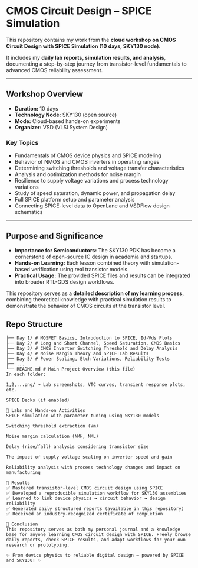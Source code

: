 # CMOS Circuit Design – SPICE Simulation

This repository contains my work from the **cloud workshop on CMOS Circuit Design with SPICE Simulation (10 days, SKY130 node)**.

It includes my **daily lab reports, simulation results, and analysis**, documenting a step-by-step journey from transistor-level fundamentals to advanced CMOS reliability assessment.

---

## Workshop Overview

- **Duration:** 10 days
- **Technology Node:** SKY130 (open source)
- **Mode:** Cloud-based hands-on experiments
- **Organizer:** VSD (VLSI System Design)

### Key Topics
- Fundamentals of CMOS device physics and SPICE modeling
- Behavior of NMOS and CMOS inverters in operating ranges
- Determining switching thresholds and voltage transfer characteristics
- Analysis and optimization methods for noise margin
- Resilience to supply voltage variations and process technology variations
- Study of speed saturation, dynamic power, and propagation delay
- Full SPICE platform setup and parameter analysis
- Connecting SPICE-level data to OpenLane and VSDFlow design schematics

---

## Purpose and Significance

- **Importance for Semiconductors:** The SKY130 PDK has become a cornerstone of open-source IC design in academia and startups.
- **Hands-on Learning:** Each lesson combined theory with simulation-based verification using real transistor models.
- **Practical Usage:** The provided SPICE files and results can be integrated into broader RTL-GDS design workflows.

This repository serves as a **detailed description of my learning process**, combining theoretical knowledge with practical simulation results to demonstrate the behavior of CMOS circuits at the transistor level.

## Repo Structure  

```plaintext
├── Day 1/ # MOSFET Basics, Introduction to SPICE, Id-Vds Plots
├── Day 2/ # Long and Short Channel, Speed ​​Saturation, CMOS Basics
├── Day 3/ # CMOS Inverter Switching Threshold and Delay Analysis
├── Day 4/ # Noise Margin Theory and SPICE Lab Results
├── Day 5/ # Power Scaling, Etch Variations, Reliability Tests
├── ...
└── README.md # Main Project Overview (this file)
In each folder:

1,2,...png/ → Lab screenshots, VTC curves, transient response plots, etc.

SPICE Decks (if enabled)

🧪 Labs and Hands-on Activities
SPICE simulation with parameter tuning using SKY130 models

Switching threshold extraction (Vm)

Noise margin calculation (NMH, NML)

Delay (rise/fall) analysis considering transistor size

The impact of supply voltage scaling on inverter speed and gain

Reliability analysis with process technology changes and impact on manufacturing

🎯 Results
✅ Mastered transistor-level CMOS circuit design using SPICE
✅ Developed a reproducible simulation workflow for SKY130 assemblies
✅ Learned to link device physics → circuit behavior → design reliability
✅ Generated daily structured reports (available in this repository)
✅ Received an industry-recognized certificate of completion

🏁 Conclusion
This repository serves as both my personal journal and a knowledge base for anyone learning CMOS circuit design with SPICE. Freely browse daily reports, check SPICE results, and adapt workflows for your own research or prototyping.

✨ From device physics to reliable digital design – powered by SPICE and SKY130! ✨

